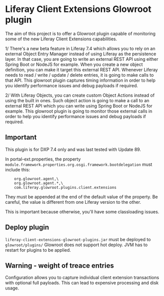 # Liferay Client Extensions Glowroot plugin

The aim of this project is to offer a Glowroot plugin capable of monitoring some of the new Liferay Client Extensions capabilities.

1/ There's a new beta feature in Liferay 7.4 which allows you to rely on an external Object Entry Manager instead of using Liferay as the persistence layer. In that case, you are going to write an external REST API using either Spring Boot or NodeJS for example. When you create a new object definition, you can make it target this external REST API. Whenever Liferay needs to read / write / update / delete entries, it is going to make calls to that API. This glowroot plugin captures timing information in order to help you identify performance issues and debug payloads if required.

2/ With Liferay Objects, you can create custom Object Actions instead of using the built in ones. Such object action is going to make a call to an external REST API which you can write using Spring Boot or NodeJS for example. This glowroot plugin is going to monitor those external calls in order to help you identify performance issues and debug payloads if required.

## Important

This plugin is for DXP 7.4 only and was last tested with Update 89.

In portal-ext.properties, the property
`module.framework.properties.org.osgi.framework.bootdelegation` must include this:

```
    org.glowroot.agent,\
    org.glowroot.agent.*,\
    com.liferay.glowroot.plugins.client.extensions
```

They must be appended at the end of the default value of the property.
Be careful, the value is different from one Liferay version to the other.

This is important because otherwise, you'll have some classloading issues.

## Deploy plugin

`liferay-client-extensions-glowroot-plugins.jar` must be deployed to `glowroot/plugins/`
Glowroot does not support hot deploy. JVM has to restart for plugins to
be applied.

## Warning - weight of treace entries

Configuration allows you to capture individual client extension transactions with optional full payloads. This can lead to expensive processing and disk usage.